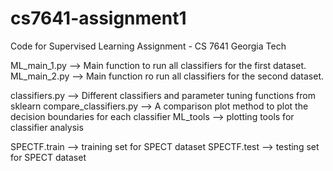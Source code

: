 # cs7641-assignment1
Code for Supervised Learning Assignment - CS 7641 Georgia Tech

ML_main_1.py --> Main function to run all classifiers for the first dataset. 
ML_main_2.py --> Main function ro run all classifiers for the second dataset. 

classifiers.py --> Different classifiers and parameter tuning functions from sklearn
compare_classifiers.py --> A comparison plot method to plot the decision boundaries for each classifier
ML_tools --> plotting tools for classifier analysis 

SPECTF.train --> training set for SPECT dataset
SPECTF.test --> testing set for SPECT dataset
